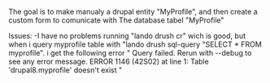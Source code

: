 The goal is to make manualy a drupal entity "MyProfile",
and then create a custom form to comunicate with The database tabel "MyProfile"


Issues:
-I have no problems  running  "lando drush cr" wich is good, but when i query myprofile table with "lando drush sql-query "SELECT * FROM myprofile".
i get the following error "  Query failed. Rerun with --debug to see any error message. ERROR 1146 (42S02) at line 1: Table 'drupal8.myprofile' doesn't exist "







  
